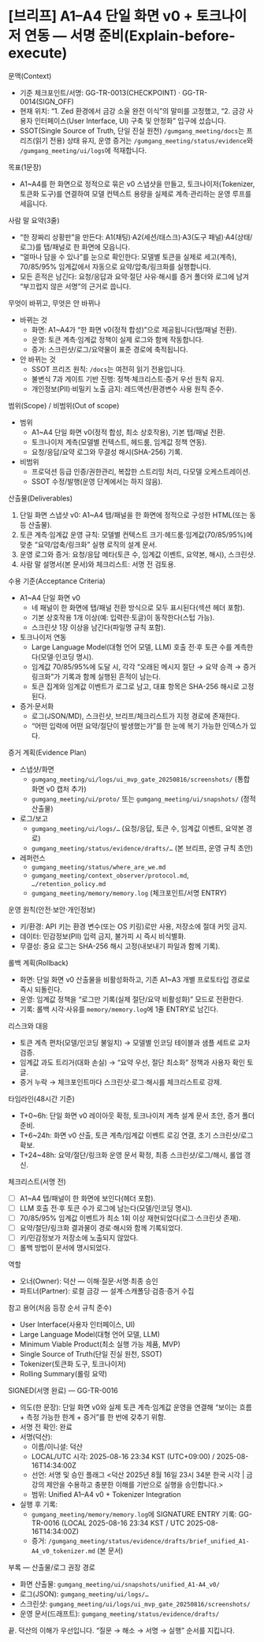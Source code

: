 # [브리프] A1–A4 단일 화면 v0 + 토크나이저 연동 — 서명 준비(Explain-before-execute)

문맥(Context)
- 기준 체크포인트/서명: GG-TR-0013(CHECKPOINT) · GG-TR-0014(SIGN_OFF)
- 현재 위치: “1. Zed 환경에서 금강 소울 완전 이식”의 말미를 고정했고, “2. 금강 사용자 인터페이스(User Interface, UI) 구축 및 안정화” 입구에 섰습니다.
- SSOT(Single Source of Truth, 단일 진실 원천) `/gumgang_meeting/docs`는 프리즈(읽기 전용) 상태 유지, 운영 증거는 `/gumgang_meeting/status/evidence`와 `/gumgang_meeting/ui/logs`에 적재합니다.

목표(1문장)
- A1~A4를 한 화면으로 정적으로 묶은 v0 스냅샷을 만들고, 토크나이저(Tokenizer, 토큰화 도구)를 연결하여 모델 컨텍스트 용량을 실제로 계측·관리하는 운영 루프를 세웁니다.

사람 말 요약(3줄)
- “한 장짜리 상황판”을 만든다: A1(채팅)·A2(세션/태스크)·A3(도구 패널)·A4(상태/로그)를 탭/패널로 한 화면에 모읍니다.
- “얼마나 담을 수 있나”를 눈으로 확인한다: 모델별 토큰을 실제로 세고(계측), 70/85/95% 임계값에서 자동으로 요약/압축/링크화를 실행합니다.
- 모든 흔적은 남긴다: 요청/응답과 요약·절단 사유·해시를 증거 폴더와 로그에 남겨 “부끄럽지 않은 서명”의 근거로 씁니다.

무엇이 바뀌고, 무엇은 안 바뀌나
- 바뀌는 것
  - 화면: A1~A4가 “한 화면 v0(정적 합성)”으로 제공됩니다(탭/패널 전환).
  - 운영: 토큰 계측·임계값 정책이 실제 로그와 함께 작동합니다.
  - 증거: 스크린샷/로그/요약물이 표준 경로에 축적됩니다.
- 안 바뀌는 것
  - SSOT 프리즈 원칙: `/docs`는 여전히 읽기 전용입니다.
  - 불변식 7과 게이트 기반 진행: 정책·체크리스트·증거 우선 원칙 유지.
  - 개인정보(PII)·비밀키 노출 금지: 레드액션/환경변수 사용 원칙 준수.

범위(Scope) / 비범위(Out of scope)
- 범위
  - A1~A4 단일 화면 v0(정적 합성, 최소 상호작용), 기본 탭/패널 전환.
  - 토크나이저 계측(모델별 컨텍스트, 헤드룸, 임계값 정책 연동).
  - 요청/응답/요약 로그와 무결성 해시(SHA-256) 기록.
- 비범위
  - 프로덕션 등급 인증/권한관리, 복잡한 스트리밍 처리, 다모델 오케스트레이션.
  - SSOT 수정/발행(운영 단계에서는 하지 않음).

산출물(Deliverables)
1) 단일 화면 스냅샷 v0: A1~A4 탭/패널을 한 화면에 정적으로 구성한 HTML(또는 동등 산출물).
2) 토큰 계측·임계값 운영 규칙: 모델별 컨텍스트 크기·헤드룸·임계값(70/85/95%)에 맞춘 “요약/압축/링크화” 실행 로직의 설계 문서.
3) 운영 로그와 증거: 요청/응답 메타(토큰 수, 임계값 이벤트, 요약본, 해시), 스크린샷.
4) 사람 말 설명서(본 문서)와 체크리스트: 서명 전 검토용.

수용 기준(Acceptance Criteria)
- A1~A4 단일 화면 v0
  - 네 패널이 한 화면에 탭/패널 전환 방식으로 모두 표시된다(섹션 헤더 포함).
  - 기본 상호작용 1개 이상(예: 입력란·토글)이 동작한다(스텁 가능).
  - 스크린샷 1장 이상을 남긴다(파일명 규칙 포함).
- 토크나이저 연동
  - Large Language Model(대형 언어 모델, LLM) 호출 전·후 토큰 수를 계측한다(모델·인코딩 명시).
  - 임계값 70/85/95%에 도달 시, 각각 “오래된 메시지 절단 → 요약 승격 → 증거 링크화”가 기록과 함께 실행된 흔적이 남는다.
  - 토큰 집계와 임계값 이벤트가 로그로 남고, 대표 항목은 SHA-256 해시로 고정된다.
- 증거·문서화
  - 로그(JSON/MD), 스크린샷, 브리프/체크리스트가 지정 경로에 존재한다.
  - “어떤 입력에 어떤 요약/절단이 발생했는가”를 한 눈에 복기 가능한 인덱스가 있다.

증거 계획(Evidence Plan)
- 스냅샷/화면
  - `gumgang_meeting/ui/logs/ui_mvp_gate_20250816/screenshots/` (통합 화면 v0 캡처 추가)
  - `gumgang_meeting/ui/proto/` 또는 `gumgang_meeting/ui/snapshots/` (정적 산출물)
- 로그/보고
  - `gumgang_meeting/ui/logs/…` (요청/응답, 토큰 수, 임계값 이벤트, 요약본 경로)
  - `gumgang_meeting/status/evidence/drafts/…` (본 브리프, 운영 규칙 초안)
- 레퍼런스
  - `gumgang_meeting/status/where_are_we.md`
  - `gumgang_meeting/context_observer/protocol.md`, `…/retention_policy.md`
  - `gumgang_meeting/memory/memory.log` (체크포인트/서명 ENTRY)

운영 원칙(안전·보안·개인정보)
- 키/환경: API 키는 환경 변수(또는 OS 키링)로만 사용, 저장소에 절대 커밋 금지.
- 데이터: 민감정보(PII) 입력 금지, 불가피 시 즉시 비식별화.
- 무결성: 중요 로그는 SHA-256 해시 고정(내보내기 파일과 함께 기록).

롤백 계획(Rollback)
- 화면: 단일 화면 v0 산출물을 비활성화하고, 기존 A1~A3 개별 프로토타입 경로로 즉시 되돌린다.
- 운영: 임계값 정책을 “로그만 기록(실제 절단/요약 비활성화)” 모드로 전환한다.
- 기록: 롤백 시각·사유를 `memory/memory.log`에 1줄 ENTRY로 남긴다.

리스크와 대응
- 토큰 계측 편차(모델/인코딩 불일치) → 모델별 인코딩 테이블과 샘플 세트로 교차 검증.
- 임계값 과도 트리거(대화 손실) → “요약 우선, 절단 최소화” 정책과 사용자 확인 토글.
- 증거 누락 → 체크포인트마다 스크린샷·로그·해시를 체크리스트로 강제.

타임라인(48시간 기준)
- T+0~6h: 단일 화면 v0 레이아웃 확정, 토크나이저 계측 설계 문서 초안, 증거 폴더 준비.
- T+6~24h: 화면 v0 산출, 토큰 계측/임계값 이벤트 로깅 연결, 초기 스크린샷/로그 확보.
- T+24~48h: 요약/절단/링크화 운영 문서 확정, 최종 스크린샷/로그/해시, 롤업 갱신.

체크리스트(서명 전)
- [ ] A1~A4 탭/패널이 한 화면에 보인다(헤더 포함).
- [ ] LLM 호출 전·후 토큰 수가 로그에 남는다(모델/인코딩 명시).
- [ ] 70/85/95% 임계값 이벤트가 최소 1회 이상 재현되었다(로그·스크린샷 존재).
- [ ] 요약/절단/링크화 결과물이 경로·해시와 함께 기록되었다.
- [ ] 키/민감정보가 저장소에 노출되지 않았다.
- [ ] 롤백 방법이 문서에 명시되었다.

역할
- 오너(Owner): 덕산 — 이해·질문·서명·최종 승인
- 파트너(Partner): 로컬 금강 — 설계·스캐폴딩·검증·증거 수집

참고 용어(처음 등장 순서 규칙 준수)
- User Interface(사용자 인터페이스, UI)
- Large Language Model(대형 언어 모델, LLM)
- Minimum Viable Product(최소 실행 가능 제품, MVP)
- Single Source of Truth(단일 진실 원천, SSOT)
- Tokenizer(토큰화 도구, 토크나이저)
- Rolling Summary(롤링 요약)

SIGNED(서명 완료) — GG-TR-0016
- 의도(한 문장): 단일 화면 v0와 실제 토큰 계측·임계값 운영을 연결해 “보이는 흐름 + 측정 가능한 한계 + 증거”를 한 번에 갖추기 위함.
- 서명 전 확인: 완료
- 서명(덕산):
  - 이름/이니셜: 덕산
  - LOCAL/UTC 시각: 2025-08-16 23:34 KST (UTC+09:00) / 2025-08-16T14:34:00Z
  - 선언: 서명 및 승인 플래그 <덕산 2025년 8월 16일 23시 34분 한국 시각 | 금강의 제안을 수용하고 충분한  이해를 기반으로 실행을 승인합니다.>
  - 범위: Unified A1–A4 v0 + Tokenizer Integration
- 실행 후 기록:
  - `gumgang_meeting/memory/memory.log`에 SIGNATURE ENTRY 기록: GG-TR-0016 (LOCAL 2025-08-16 23:34 KST / UTC 2025-08-16T14:34:00Z)
  - 증거: `/gumgang_meeting/status/evidence/drafts/brief_unified_A1-A4_v0_tokenizer.md` (본 문서)

부록 — 산출물/로그 권장 경로
- 화면 산출물: `gumgang_meeting/ui/snapshots/unified_A1-A4_v0/`
- 로그(JSON): `gumgang_meeting/ui/logs/…`
- 스크린샷: `gumgang_meeting/ui/logs/ui_mvp_gate_20250816/screenshots/`
- 운영 문서(드래프트): `gumgang_meeting/status/evidence/drafts/`

끝. 덕산의 이해가 우선입니다. “질문 → 해소 → 서명 → 실행” 순서를 지킵니다.